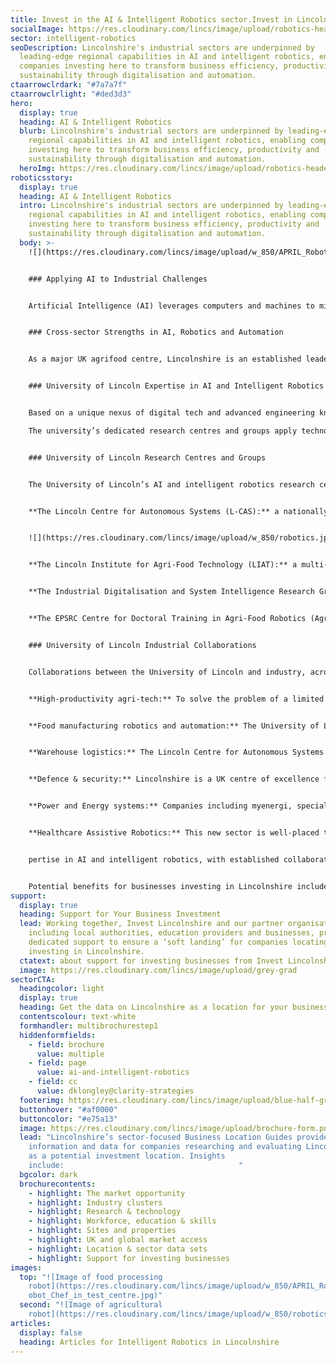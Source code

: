 ```yaml
---
title: Invest in the AI & Intelligent Robotics sector.Invest in Lincolnshire
socialImage: https://res.cloudinary.com/lincs/image/upload/robotics-header.png
sector: intelligent-robotics
seoDescription: Lincolnshire's industrial sectors are underpinned by
  leading-edge regional capabilities in AI and intelligent robotics, enabling
  companies investing here to transform business efficiency, productivity and
  sustainability through digitalisation and automation.
ctaarrowclrdark: "#7a7a7f"
ctaarrowclrlight: "#ded3d3"
hero:
  display: true
  heading: AI & Intelligent Robotics
  blurb: Lincolnshire's industrial sectors are underpinned by leading-edge
    regional capabilities in AI and intelligent robotics, enabling companies
    investing here to transform business efficiency, productivity and
    sustainability through digitalisation and automation.
  heroImg: https://res.cloudinary.com/lincs/image/upload/robotics-header.png
roboticsstory:
  display: true
  heading: AI & Intelligent Robotics
  intro: Lincolnshire's industrial sectors are underpinned by leading-edge
    regional capabilities in AI and intelligent robotics, enabling companies
    investing here to transform business efficiency, productivity and
    sustainability through digitalisation and automation.
  body: >-
    ![](https://res.cloudinary.com/lincs/image/upload/w_850/APRIL_Robotics_Robot_Chef_in_test_centre.jpg)


    ### Applying AI to Industrial Challenges


    Artificial Intelligence (AI) leverages computers and machines to mimic human problem-solving and decision-making capabilities (IBM). Through intelligent robotics, AI is applied to business challenges in the physical world. Lincolnshire's leadership in both AI and intelligent robotics has its roots in a fortuitous combination of regional industries with similar needs, including food production, manufacturing and distribution; defence and security; energy and power systems; process industries; and logistics. Each of these sectors has a requirement for digitalisation and automation solutions - to deliver improved performance, productivity and sustainability, or to address labour constraints.


    ### Cross-sector Strengths in AI, Robotics and Automation


    As a major UK agrifood centre, Lincolnshire is an established leader in agri-tech robotics, with automation expertise extending from agriculture into food manufacturing, warehousing and logistics. Based on a historic and ongoing RAF presence, Lincolnshire has emerged as the ‘UK’s ISTAR hub’, with advanced digital, IT and electronics businesses supporting the military. Lincolnshire’s wider industrial base includes advanced engineering, energy and power systems companies applying Industry 4.0 technologies to digitalise and automate their operations. Supported by collaborations between regional businesses and academia, these industrial strengths have helped to establish Lincolnshire as a leading centre for AI, intelligent robotics, and Industry 4.0 research and innovation.


    ### University of Lincoln Expertise in AI and Intelligent Robotics


    Based on a unique nexus of digital tech and advanced engineering knowledge and expertise, and through wide-ranging industrial collaborations, the University of Lincoln has emerged as a UK centre of excellence for cross-sector AI, intelligent robotics and Industry 4.0 R&D.

    The university’s dedicated research centres and groups apply technologies including AI, machine learning, big data analytics, sensors, and robotics and automation to transform business and supply chain productivity, efficiency and sustainability, and to enable advanced product development.


    ### University of Lincoln Research Centres and Groups


    The University of Lincoln’s AI and intelligent robotics research centres and groups include:


    **The Lincoln Centre for Autonomous Systems (L-CAS):** a nationally recognised, cross-disciplinary centre for robotics research, bringing together academics and companies from sectors including agrifood, agri-tech, logistics, nuclear, space and healthcare.


    ![](https://res.cloudinary.com/lincs/image/upload/w_850/robotics.jpg)


    **The Lincoln Institute for Agri-Food Technology (LIAT):** a multi-disciplinary, sector-leading centre of expertise in AI, robotics, engineering, crop science, environmental sustainability, food manufacturing, product development and supply chains. Robotics and automation projects include robotic phenotyping, collaborative robots in the food industry, selective harvesting and weeding robots, novel sensing systems, and real time data analysis for crop care.


    **The Industrial Digitalisation and System Intelligence Research Group:** developing and testing innovative solutions focused on industrial AI, robotics and automated systems, communications, networks and embedded systems, through strong collaborations with international research partners and end users in the automotive, aerospace, space, energy, telecommunication, IT, agrifood and healthcare sectors.


    **The EPSRC Centre for Doctoral Training in Agri-Food Robotics (AgriFoRwArdS):** a collaboration between the universities of Lincoln, Cambridge and East Anglia focused on robotics within the agricultural sector. The Centre provides fully funded opportunities for students to undertake MSc and PhD study, to become the next leaders in the agrifood robotics community.


    ### University of Lincoln Industrial Collaborations


    Collaborations between the University of Lincoln and industry, across established and new sectors, have included:


    **High-productivity agri-tech:** To solve the problem of a limited labour force, the agri-tech sector has developed intelligent robots to plant, weed and harvest crops. Companies including Thorvald have benefitted from close collaboration with the University of Lincoln on R&D including access to open-source robotics software.


    **Food manufacturing robotics and automation:** The University of Lincoln’s National Centre for Food Manufacturing works closely with the food manufacturing sector to improve productivity, traceability and sustainability throughout the supply chain.


    **Warehouse logistics:** The Lincoln Centre for Autonomous Systems (L-CAS) has collaborated with companies including Hikrobot to automate warehouse processes, bringing improved accuracy, productivity and traceability.


    **Defence & security:** Lincolnshire is a UK centre of excellence for defence and security technologies. Industry and academia have collaborated closely in areas including ISTAR, AI and robotics, including RCVs for hostile environments.


    **Power and Energy systems:** Companies including myenergi, specialising in the optimisation and automation of power and energy systems, have collaborated with the University of Lincoln to develop safe, sustainable, cost efficient solutions.


    **Healthcare Assistive Robotics:** This new sector is well-placed to benefit from Lincolnshire’s transferable ex


    pertise in AI and intelligent robotics, with established collaborations between businesses and academia in the rapidly growing fields of digital healthcare and assistive robotics.


    Potential benefits for businesses investing in Lincolnshire include access to leading-edge transferable research, knowledge and expertise; access to testbed facilities; well-established routes to collaboration; a wide range of experienced potential supply chain partners; and access to government investment.
support:
  display: true
  heading: Support for Your Business Investment
  lead: Working together, Invest Lincolnshire and our partner organisations,
    including local authorities, education providers and businesses, provide
    dedicated support to ensure a ‘soft landing’ for companies locating and
    investing in Lincolnshire.
  ctatext: about support for investing businesses from Invest Lincolnshire
  image: https://res.cloudinary.com/lincs/image/upload/grey-grad
sectorCTA:
  headingcolor: light
  display: true
  heading: Get the data on Lincolnshire as a location for your business
  contentscolour: text-white
  formhandler: multibrochurestep1
  hiddenformfields:
    - field: brochure
      value: multiple
    - field: page
      value: ai-and-intelligent-robotics
    - field: cc
      value: dklongley@clarity-strategies
  footerimg: https://res.cloudinary.com/lincs/image/upload/blue-half-grad.png
  buttonhover: "#af0000"
  buttoncolor: "#e75a13"
  image: https://res.cloudinary.com/lincs/image/upload/brochure-form.png
  lead: "Lincolnshire’s sector-focused Business Location Guides provide essential
    information and data for companies researching and evaluating Lincolnshire
    as a potential investment location. Insights
    include:                                       "
  bgcolor: dark
  brochurecontents:
    - highlight: The market opportunity
    - highlight: Industry clusters
    - highlight: Research & technology
    - highlight: Workforce, education & skills
    - highlight: Sites and properties
    - highlight: UK and global market access
    - highlight: Location & sector data sets
    - highlight: Support for investing businesses
images:
  top: "![Image of food processing
    robot](https://res.cloudinary.com/lincs/image/upload/w_850/APRIL_Robotics_R\
    obot_Chef_in_test_centre.jpg)"
  second: "![Image of agricultural
    robot](https://res.cloudinary.com/lincs/image/upload/w_850/robotics.jpg)"
articles:
  display: false
  heading: Articles for Intelligent Robotics in Lincolnshire
---
```

